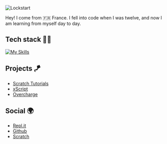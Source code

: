 ![Lockstart](https://u.cubeupload.com/Lockstart/banner.png)

Hey! I come from 🇫🇷 France. I fell into code when I was twelve, and now I am learning from myself day to day.


## Tech stack 🧑‍💻

[![My Skills](https://skillicons.dev/icons?i=ts,js,html,css,md,firebase,github,cloudflare,py,supabase,svg)](https://skillicons.dev)


## Projects 🪁

* [Scratch Tutorials](https://github.com/ScratchTutorials/ScratchTutorials)
* [xScript](https://github.com/Lockstart/xScript)
* [Overcharge](https://github.com/Lockstart/Overcharge)


## Social 🌍

* [Repl.it](https://replit.com/@Lockstart)
* [Github](https://github.com/Lockstart)
* [Scratch](https://scratch.mit.edu/users/Lockstart)
